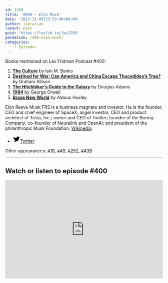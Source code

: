 ```yaml
---
id: 1280
title: '#400 – Elon Musk'
date: '2023-11-09T23:59:00+00:00'
author: librarian
layout: post
guid: 'https://lexlib.io/?p=1280'
permalink: /400-elon-musk/
categories:
    - Episodes
---
```


Books mentioned on Lex Fridman Podcast #400:

1. <b><a href="https://amzn.to/40xG1MU" target="_blank" rel="sponsored noopener noreferrer">The Culture</a></b> by Iain M. Banks
2. <b><a href="https://amzn.to/3ug4dYo" target="_blank" rel="sponsored noopener noreferrer">Destined for War: Can America and China Escape Thucydides’s Trap?</a></b> by Graham Allison
3. <b><a href="https://amzn.to/3QDhD8f" target="_blank" rel="sponsored noopener noreferrer">The Hitchhiker’s Guide to the Galaxy</a></b> by Douglas Adams
4. <b><a href="https://amzn.to/3FXeniU" target="_blank" rel="sponsored noopener noreferrer">1984</a></b> by George Orwell
5. <b><a href="https://amzn.to/49uTeKF" target="_blank" rel="sponsored noopener noreferrer">Brave New World</a></b> by Aldous Huxley

<!--more-->

Elon Reeve Musk FRS is a business magnate and investor. He is the founder, CEO and chief engineer of SpaceX; angel investor, CEO and product architect of Tesla, Inc.; owner and CEO of Twitter; founder of the Boring Company; co-founder of Neuralink and OpenAI; and president of the philanthropic Musk Foundation. [Wikipedia](https://en.wikipedia.org/wiki/Elon_Musk)

- [<svg aria-hidden="true" focusable="false" height="24" version="1.1" viewbox="0 0 24 24" width="24" xmlns="http://www.w3.org/2000/svg"><path d="M22.23,5.924c-0.736,0.326-1.527,0.547-2.357,0.646c0.847-0.508,1.498-1.312,1.804-2.27 c-0.793,0.47-1.671,0.812-2.606,0.996C18.324,4.498,17.257,4,16.077,4c-2.266,0-4.103,1.837-4.103,4.103 c0,0.322,0.036,0.635,0.106,0.935C8.67,8.867,5.647,7.234,3.623,4.751C3.27,5.357,3.067,6.062,3.067,6.814 c0,1.424,0.724,2.679,1.825,3.415c-0.673-0.021-1.305-0.206-1.859-0.513c0,0.017,0,0.034,0,0.052c0,1.988,1.414,3.647,3.292,4.023 c-0.344,0.094-0.707,0.144-1.081,0.144c-0.264,0-0.521-0.026-0.772-0.074c0.522,1.63,2.038,2.816,3.833,2.85 c-1.404,1.1-3.174,1.756-5.096,1.756c-0.331,0-0.658-0.019-0.979-0.057c1.816,1.164,3.973,1.843,6.29,1.843 c7.547,0,11.675-6.252,11.675-11.675c0-0.178-0.004-0.355-0.012-0.531C20.985,7.47,21.68,6.747,22.23,5.924z"></path></svg><span class="wp-block-social-link-label screen-reader-text">Twitter</span>](https://twitter.com/elonmusk)

Other appearances: [\#18](/18-elon-musk/), [\#49](/49-elon-musk/), [\#252](/252-elon-musk/), [\#438](/438-neuralink/)

- - - - - -

## Watch or listen to episode #400

<iframe width="100%" height="315" src="https://www.youtube.com/embed/JN3KPFbWCy8?si=17v4mPuQb6Y7lC1C" title="YouTube video player" frameborder="0" allow="accelerometer; autoplay; clipboard-write; encrypted-media; gyroscope; picture-in-picture; web-share" allowfullscreen></iframe>